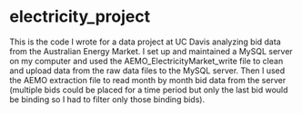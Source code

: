 # electricity_project

This is the code I wrote for a data project at UC Davis analyzing bid data from the Australian Energy Market. I set up and maintained a MySQL server on my computer and used the AEMO_ElectricityMarket_write file to clean and upload data from the raw data files to the MySQL server. Then I used the AEMO extraction file to read month by month bid data from the server (multiple bids could be placed for a time period but only the last bid would be binding so I had to filter only those binding bids).
